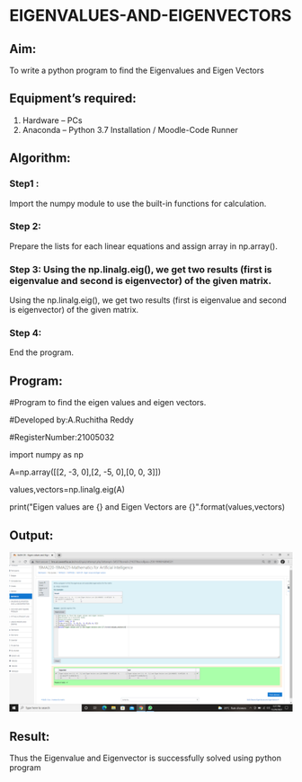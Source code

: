 # EIGENVALUES-AND-EIGENVECTORS

## Aim:
To write a python program to find the Eigenvalues and Eigen Vectors

## Equipment’s required:
1. 	Hardware – PCs
2. 	Anaconda – Python 3.7 Installation / Moodle-Code Runner

## Algorithm:
### Step1 : 
 Import the numpy module to use the built-in functions for calculation.

### Step 2: 
Prepare the lists for each linear equations and assign array in np.array().

### Step 3: Using the np.linalg.eig(),  we get two results (first is eigenvalue and second is eigenvector) of the given matrix.
Using the np.linalg.eig(), we get two results (first is eigenvalue and second is eigenvector) of the given matrix.

### Step 4: 
End the program.

## Program:

#Program to find the eigen values and eigen vectors.

#Developed by:A.Ruchitha Reddy

#RegisterNumber:21005032

import numpy as np

A=np.array([[2, -3, 0],[2, -5, 0],[0, 0, 3]])

values,vectors=np.linalg.eig(A)

print("Eigen values are {} and Eigen Vectors are {}".format(values,vectors)

## Output:
![output](https://github.com/RuchithaReddy28/EIGENVALUES-AND-EIGENVECTORS/blob/main/Screenshot%20(20).png?raw=true)
## Result:
Thus the Eigenvalue and Eigenvector is successfully solved using python program
